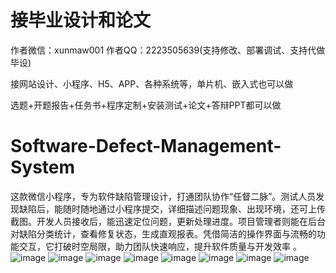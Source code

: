 # 接毕业设计和论文
作者微信：xunmaw001  作者QQ：2223505639(支持修改、部署调试、支持代做毕设)

接网站设计、小程序、H5、APP、各种系统等，单片机、嵌入式也可以做

选题+开题报告+任务书+程序定制+安装测试+论文+答辩PPT都可以做
# Software-Defect-Management-System
这款微信小程序，专为软件缺陷管理设计，打通团队协作“任督二脉”。测试人员发现缺陷后，能随时随地通过小程序提交，详细描述问题现象、出现环境，还可上传截图。开发人员接收后，能迅速定位问题，更新处理进度。项目管理者则能在后台对缺陷分类统计，查看修复状态，生成直观报表。凭借简洁的操作界面与流畅的功能交互，它打破时空局限，助力团队快速响应，提升软件质量与开发效率 。
![image](https://github.com/user-attachments/assets/fb919ef1-0056-40e3-867e-1669b4f09a13)
![image](https://github.com/user-attachments/assets/fc861f85-108d-4c9f-b4d3-eb1ea5e2673a)
![image](https://github.com/user-attachments/assets/14e4c15e-90b4-4b66-9a3e-4c6af7fedf47)
![image](https://github.com/user-attachments/assets/aba1b4db-f08f-4a22-8fcc-899b500b3966)
![image](https://github.com/user-attachments/assets/40a6e1dd-310c-49ac-8448-d9471746cddc)
![image](https://github.com/user-attachments/assets/047b256e-d87f-4c69-a7a1-9e76b62e084e)
![image](https://github.com/user-attachments/assets/06385223-9ffc-43bb-8f4f-d336032f81d8)
![image](https://github.com/user-attachments/assets/bd93c6ef-a759-424b-bc18-28dbcae7a4d3)
